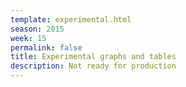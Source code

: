 ```yaml
---
template: experimental.html
season: 2015
week: 15
permalink: false
title: Experimental graphs and tables
description: Not ready for production
---
```


